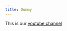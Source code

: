 ```yaml
---
title: Dummy
---
```


This is our [youtube channel](https://www.youtube.com/channel/UCKdVVjPg_dHhbIiuzLh4Llg)
